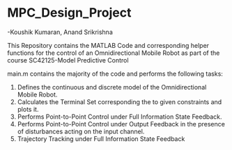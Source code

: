 # MPC_Design_Project
-Koushik Kumaran, Anand Srikrishna

This Repository contains the MATLAB Code and corresponding helper functions for the control of an Omnidirectional Mobile Robot as part of the course SC42125-Model Predictive Control

main.m contains the majority of the code and performs the following tasks:
1. Defines the continuous and discrete model of the Omnidirectional Mobile Robot.
2. Calculates the Terminal Set corresponding the to given constraints and plots it.
3. Performs Point-to-Point Control under Full Information State Feedback.
4. Performs Point-to-Point Control under Output Feedback in the presence of disturbances acting on the input channel.
5. Trajectory Tracking under Full Information State Feedback
